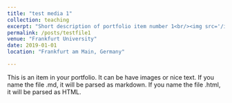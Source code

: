 ```yaml
---
title: "test media 1"
collection: teaching
excerpt: "Short description of portfolio item number 1<br/><img src='/images/500x300.png'>"
permalink: /posts/testfile1
venue: "Frankfurt University"
date: 2019-01-01
location: "Frankfurt am Main, Germany"

---
```


This is an item in your portfolio. It can be have images or nice text. If you name the file .md, it will be parsed as markdown. If you name the file .html, it will be parsed as HTML. 